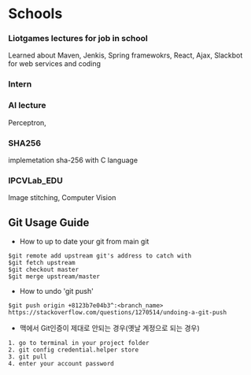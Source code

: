 # Schools
### Liotgames lectures for job in school
Learned about Maven, Jenkis, Spring framewokrs, React, Ajax, Slackbot       
for web services and coding

### Intern 

### AI lecture
Perceptron,  

### SHA256
implemetation sha-256 with C language

### IPCVLab_EDU
Image stitching, Computer Vision    


## Git Usage Guide
- How to up to date your git from main git

```         
$git remote add upstream git's address to catch with     
$git fetch upstream       
$git checkout master     
$git merge upstream/master      
```            
- How to undo 'git push'
```
$git push origin +8123b7e04b3^:<branch_name>      
https://stackoverflow.com/questions/1270514/undoing-a-git-push        
```
- 맥에서 Git인증이 제대로 안되는 경우(옛날 계정으로 되는 경우)
```
1. go to terminal in your project folder
2. git config credential.helper store
3. git pull
4. enter your account password
```
